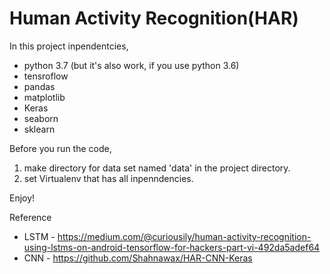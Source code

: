 # Human Activity Recognition(HAR)
In this project inpendentcies,
- python 3.7 (but it's also work, if you use python 3.6)
- tensroflow
- pandas
- matplotlib
- Keras
- seaborn
- sklearn

Before you run the code,
1. make directory for data set named 'data' in the project directory.
2. set Virtualenv that has all inpenndencies.

Enjoy!

Reference
- LSTM - https://medium.com/@curiousily/human-activity-recognition-using-lstms-on-android-tensorflow-for-hackers-part-vi-492da5adef64
- CNN  - https://github.com/Shahnawax/HAR-CNN-Keras
